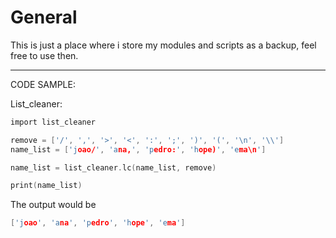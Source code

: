 # General

This is just a place where i store my modules and scripts as a backup, feel free to use then.

---
CODE SAMPLE:

  List_cleaner:
  ```c
  import list_cleaner

  remove = ['/', ',', '>', '<', ':', ';', ')', '(', '\n', '\\']
  name_list = ['joao/', 'ana,', 'pedro:', 'hope)', 'ema\n']

  name_list = list_cleaner.lc(name_list, remove)

  print(name_list)
  ```
  The output would be
  ```c
  ['joao', 'ana', 'pedro', 'hope', 'ema']
  ```

